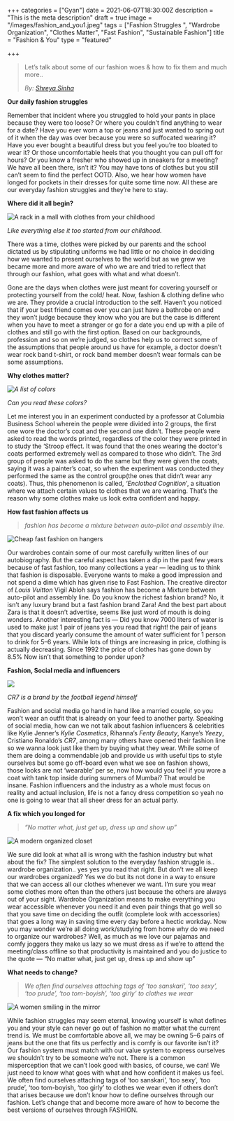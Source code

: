 +++
categories = ["Gyan"]
date = 2021-06-07T18:30:00Z
description = "This is the meta description"
draft = true
image = "/images/fashion_and_you1.jpeg"
tags = ["Fashion Struggles ", "Wardrobe Organization", "Clothes Matter", "Fast Fashion", "Sustainable Fashion"]
title = "Fashion & You"
type = "featured"

+++
> Let’s talk about some of our fashion woes & how to fix them and much more..
>
> _By:_ [_Shreya Sinha_](https://instagram.com/xxshreyaasinhaaxx?r=nametag "Shreya")

**Our daily fashion struggles**

Remember that incident where you struggled to hold your pants in place because they were too loose? Or where you couldn’t find anything to wear for a date? Have you ever worn a top or jeans and just wanted to spring out of it when the day was over because you were so suffocated wearing it? Have you ever bought a beautiful dress but you feel you’re too bloated to wear it? Or those uncomfortable heels that you thought you can pull off for hours? Or you know a fresher who showed up in sneakers for a meeting? We have all been there, isn’t it? You may have tons of clothes but you still can’t seem to find the perfect OOTD. Also, we hear how women have longed for pockets in their dresses for quite some time now. All these are our everyday fashion struggles and they’re here to stay.

**Where did it all begin?**

![A rack in a mall with clothes from your childhood](/images/fashion_and_you2.jpeg "Like everything else it too started from our childhood")

_Like everything else it too started from our childhood._

There was a time, clothes were picked by our parents and the school dictated us by stipulating uniforms we had little or no choice in deciding how we wanted to present ourselves to the world but as we grew we became more and more aware of who we are and tried to reflect that through our fashion, what goes with what and what doesn’t.

Gone are the days when clothes were just meant for covering yourself or protecting yourself from the cold/ heat. Now, fashion & clothing define who we are. They provide a crucial introduction to the self. Haven’t you noticed that if your best friend comes over you can just have a bathrobe on and they won’t judge because they know who you are but the case is different when you have to meet a stranger or go for a date you end up with a pile of clothes and still go with the first option. Based on our backgrounds, profession and so on we’re judged, so clothes help us to correct some of the assumptions that people around us have for example, a doctor doesn’t wear rock band t-shirt, or rock band member doesn’t wear formals can be some assumptions.

**Why clothes matter?**

_![A list of colors](/images/fashion_and_you3.jpeg "Can you read these colors?")_

_Can you read these colors?_

Let me interest you in an experiment conducted by a professor at Columbia Business School wherein the people were divided into 2 groups, the first one wore the doctor’s coat and the second one didn’t. These people were asked to read the words printed, regardless of the color they were printed in to study the ‘Stroop effect. It was found that the ones wearing the doctor's coats performed extremely well as compared to those who didn’t. The 3rd group of people was asked to do the same but they were given the coats, saying it was a painter’s coat, so when the experiment was conducted they performed the same as the control group(the ones that didn’t wear any coats). Thus, this phenomenon is called, _‘Enclothed Cognition_', a situation where we attach certain values to clothes that we are wearing. That’s the reason why some clothes make us look extra confident and happy.

**How fast fashion affects us**

> _fashion has become a mixture between auto-pilot and assembly line._

![Cheap fast fashion on hangers](/images/fashion_and_you4.jpeg "Photo by Markus Spiske on Unsplash")

Our wardrobes contain some of our most carefully written lines of our autobiography. But the careful aspect has taken a dip in the past few years because of fast fashion, too many collections a year — leading us to think that fashion is disposable. Everyone wants to make a good impression and not spend a dime which has given rise to Fast Fashion. The creative director of _Louis Vuitton_ Vigil Abloh says fashion has become a Mixture between auto-pilot and assembly line. Do you know the richest fashion brand? No, it isn’t any luxury brand but a fast fashion brand Zara! And the best part about Zara is that it doesn’t advertise, seems like just word of mouth is doing wonders. Another interesting fact is — Did you know 7000 liters of water is used to make just 1 pair of jeans yes you read that right! the pair of jeans that you discard yearly consume the amount of water sufficient for 1 person to drink for 5–6 years. While lots of things are increasing in price, clothing is actually decreasing. Since 1992 the price of clothes has gone down by 8.5% Now isn’t that something to ponder upon?

**Fashion, Social media and influencers**

![](/images/fashion_and_you5.png)

_CR7 is a brand by the football legend himself_

Fashion and social media go hand in hand like a married couple, so you won’t wear an outfit that is already on your feed to another party. Speaking of social media, how can we not talk about fashion influencers & celebrities like Kylie Jenner’s _Kylie Cosmetics_, Rihanna’s _Fenty Beauty_, Kanye’s _Yeezy_, Cristiano Ronaldo’s _CR7_, among many others have opened their fashion line so we wanna look just like them by buying what they wear. While some of them are doing a commendable job and provide us with useful tips to style ourselves but some go off-board even what we see on fashion shows, those looks are not ‘wearable’ per se, now how would you feel if you wore a coat with tank top inside during summers of Mumbai? That would be insane. Fashion influencers and the industry as a whole must focus on reality and actual inclusion, life is not a fancy dress competition so yeah no one is going to wear that all sheer dress for an actual party.

**A fix which you longed for**

> _“No matter what, just get up, dress up and show up”_

![A modern organized closet](/images/fashion_and_you6.jpeg "Photo by Alexandru Acea on Unsplash")

We sure did look at what all is wrong with the fashion industry but what about the fix? The simplest solution to the everyday fashion struggle is.. wardrobe organization.. yes yes you read that right. But don’t we all keep our wardrobes organized? Yes we do but its not done in a way to ensure that we can access all our clothes whenever we want. I’m sure you wear some clothes more often than the others just because the others are always out of your sight. Wardrobe Organization means to make everything you wear accessible whenever you need it and even pair things that go well so that you save time on deciding the outfit (complete look with accessories) that goes a long way in saving time every day before a hectic workday. Now you may wonder we’re all doing work/studying from home why do we need to organize our wardrobes? Well, as much as we love our pajamas and comfy joggers they make us lazy so we must dress as if we’re to attend the meeting/class offline so that productivity is maintained and you do justice to the quote — “No matter what, just get up, dress up and show up”

**What needs to change?**

> _We often find ourselves attaching tags of ‘too sanskari’, ‘too sexy’, ‘too prude’, ‘too tom-boyish’, ‘too girly’ to clothes we wear_

![A women smiling in the mirror](/images/fashion_and_you7.jpeg "A women smiling in the mirror")

While fashion struggles may seem eternal, knowing yourself is what defines you and your style can never go out of fashion no matter what the current trend is. We must be comfortable above all, we may be owning 5–6 pairs of jeans but the one that fits us perfectly and is comfy is our favorite isn’t it? Our fashion system must match with our value system to express ourselves we shouldn’t try to be someone we’re not. There is a common misperception that we can’t look good with basics, of course, we can! We just need to know what goes with what and how confident it makes us feel. We often find ourselves attaching tags of ‘too sanskari’, ‘too sexy’, ‘too prude’, ‘too tom-boyish, ‘too girly’ to clothes we wear even if others don’t that arises because we don’t know how to define ourselves through our fashion. Let’s change that and become more aware of how to become the best versions of ourselves through FASHION.